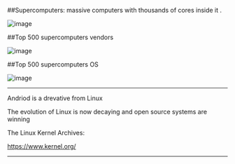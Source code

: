 ##Supercomputers: massive computers with thousands of cores inside it .


![image](https://github.com/user-attachments/assets/124784cf-0e87-455e-81b9-6f4412e7dab4)


##Top 500 supercomputers vendors 

![image](https://github.com/user-attachments/assets/a458825e-85c6-44d6-9ed4-463fc8d268fb)


##Top 500 supercomputers OS 


![image](https://github.com/user-attachments/assets/c79840fc-b833-4043-a00e-e9c74635c137)




-----------------------------------------------------------------------------------------------------------------------------------


Andriod is a drevative from Linux


The evolution of Linux is now decaying and open source systems are winning

The Linux Kernel Archives:

https://www.kernel.org/

---------------------------------------------------------------------------------------------------------





